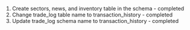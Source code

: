 1. Create sectors, news, and inventory table in the schema - completed
2. Change trade_log table name to transaction_history - completed
3. Update trade_log schema name to transaction_history - completed